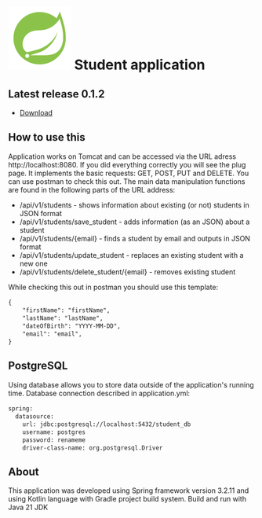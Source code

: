 # ![](/doc/icon.png) Student application
## Latest release 0.1.2
- [Download](https://github.com/q2L3ntk/APIStudents-kt/releases/tag/Database)
## How to use this
Application works on Tomcat and can be accessed via the URL adress http://localhost:8080. If you did everything correctly you will see the plug page.
It implements the basic requests: GET, POST, PUT and DELETE. You can use postman to check this out.
The main data manipulation functions are found in the following parts of the URL address:
- /api/v1/students - shows information about existing (or not) students in JSON format
- /api/v1/students/save_student - adds information (as an JSON) about a student
- /api/v1/students/{email} - finds a student by email and outputs in JSON format
- /api/v1/students/update_student - replaces an existing student with a new one
- /api/v1/students/delete_student/{email} - removes existing student

While checking this out in postman you should use this template:
```
{
    "firstName": "firstName",
    "lastName": "lastName",
    "dateOfBirth": "YYYY-MM-DD",
    "email": "email",
}
```
## PostgreSQL
Using database allows you to store data outside of the application's running time.
Database connection described in application.yml:
```
spring:
  datasource:
    url: jdbc:postgresql://localhost:5432/student_db
    username: postgres
    password: renameme
    driver-class-name: org.postgresql.Driver
```
## About
This application was developed using Spring framework version 3.2.11 and using Kotlin language with Gradle project build system. Build and run with Java 21 JDK
